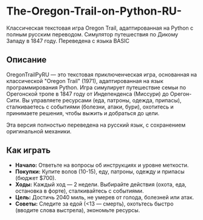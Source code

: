 # The-Oregon-Trail-on-Python-RU-
Классическая текстовая игра Oregon Trail, адаптированная на Python с полным русским переводом. Симулятор путешествия по Дикому Западу в 1847 году.
Переведена с языка BASIC 


## Описание
OregonTrailPyRU — это текстовая приключенческая игра, основанная на классической "Oregon Trail" (1971), адаптированная на язык программирования Python. Игра симулирует путешествие семьи по Орегонской тропе в 1847 году от Индепенденса (Миссури) до Орегон-Сити. Вы управляете ресурсами (еда, патроны, одежда, припасы), сталкиваетесь с событиями (болезни, атаки, бури), охотитесь и принимаете решения, чтобы выжить и добраться до цели.

Эта версия полностью переведена на русский язык, с сохранением оригинальной механики.

## Как играть
- **Начало:** Ответьте на вопросы об инструкциях и уровне меткости.
- **Покупки:** Купите волов (10-15), еду, патроны, одежду и припасы (бюджет $700).
- **Ходы:** Каждый ход — 2 недели. Выбирайте действия (охота, еда, остановка в форте), сталкивайтесь с событиями.
- **Цель:** Достичь 2040 миль, не умерев от голода, болезней или атак.
- **Советы:** Следите за едой (<13 — смерть), охотьтесь быстро (вводите слова выстрела), экономьте ресурсы.
